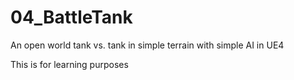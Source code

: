 # 04_BattleTank
An open world tank vs. tank in simple terrain with simple AI in UE4

This is for learning purposes